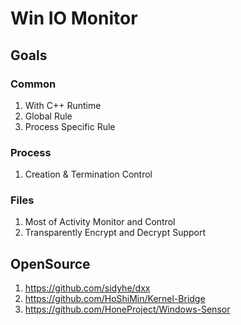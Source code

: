 # Win IO Monitor

## Goals

### Common

1. With C++ Runtime 
2. Global Rule
3. Process Specific Rule

### Process

1. Creation & Termination Control 

### Files

1. Most of Activity Monitor and Control 
2. Transparently Encrypt and Decrypt Support

## OpenSource 

1. https://github.com/sidyhe/dxx
2. https://github.com/HoShiMin/Kernel-Bridge
3. https://github.com/HoneProject/Windows-Sensor
